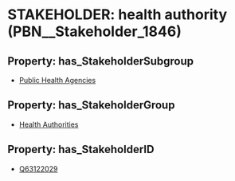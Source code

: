 # STAKEHOLDER: __health authority__ (PBN__Stakeholder_1846)

## Property: has_StakeholderSubgroup

* [Public Health Agencies](PBN__StakeholderSubgroup_43)

## Property: has_StakeholderGroup

* [Health Authorities](PBN__StakeholderGroup_4)

## Property: has_StakeholderID

* [Q63122029](Q63122029)

